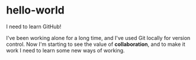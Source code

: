 # hello-world
I need to learn GitHub!

I've been working alone for a long time, and I've used Git locally for version control. Now I'm starting to see the value of **collaboration**, and to make it work I need to learn some new ways of working.
